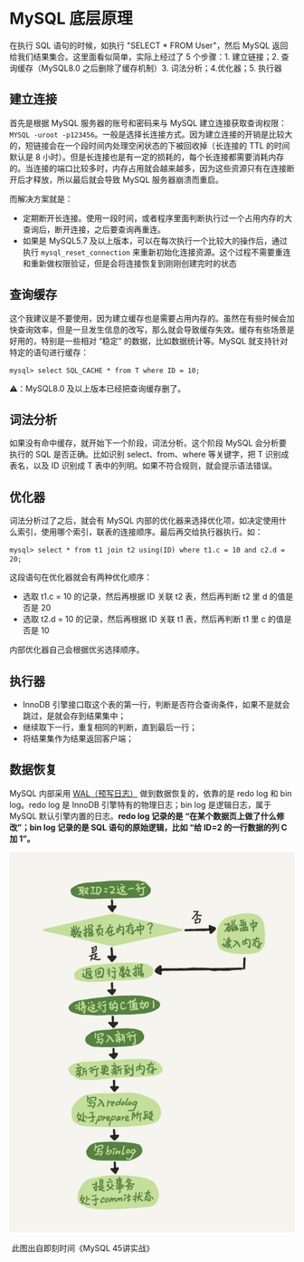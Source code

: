 # MySQL 底层原理

在执行 SQL 语句的时候，如执行 "SELECT * FROM User"，然后 MySQL 返回给我们结果集合。这里面看似简单，实际上经过了 5 个步骤：1. 建立链接；2. 查询缓存（MySQL8.0 之后删除了缓存机制）3. 词法分析；4.优化器；5. 执行器

## 建立连接

首先是根据 MySQL 服务器的账号和密码来与 MySQL 建立连接获取查询权限：`MYSQL -uroot -p123456`。一般是选择长连接方式。因为建立连接的开销是比较大的，短链接会在一个段时间内处理空闲状态的下被回收掉（长连接的 TTL 的时间默认是 8 小时）。但是长连接也是有一定的损耗的，每个长连接都需要消耗内存的。当连接的端口比较多时，内存占用就会越来越多，因为这些资源只有在连接断开后才释放，所以最后就会导致 MySQL 服务器崩溃而重启。

而解决方案就是：

- 定期断开长连接。使用一段时间，或者程序里面判断执行过一个占用内存的大查询后，断开连接，之后要查询再重连。
- 如果是 MySQL5.7 及以上版本，可以在每次执行一个比较大的操作后，通过执行 `mysql_reset_connection` 来重新初始化连接资源。这个过程不需要重连和重新做权限验证，但是会将连接恢复到刚刚创建完时的状态

## 查询缓存

这个我建议是不要使用，因为建立缓存也是需要占用内存的。虽然在有些时候会加快查询效率，但是一旦发生信息的改写，那么就会导致缓存失效。缓存有些场景是好用的，特别是一些相对 “稳定” 的数据，比如数据统计等。MySQL 就支持针对特定的语句进行缓存：

```mysql
mysql> select SQL_CACHE * from T where ID = 10;
```

⚠️：MySQL8.0 及以上版本已经把查询缓存删了。

## 词法分析

如果没有命中缓存，就开始下一个阶段，词法分析。这个阶段 MySQL 会分析要执行的 SQL 是否正确。比如识别 select、from、where 等关键字，把 T 识别成表名，以及 ID 识别成 T 表中的列明。如果不符合规则，就会提示语法错误。

## 优化器

词法分析过了之后，就会有 MySQL 内部的优化器来选择优化项，如决定使用什么索引，使用哪个索引，联表的连接顺序。最后再交给执行器执行。如：

```mysql
mysql> select * from t1 join t2 using(ID) where t1.c = 10 and c2.d = 20;
```

这段语句在优化器就会有两种优化顺序：

- 选取 t1.c = 10 的记录，然后再根据 ID 关联 t2 表，然后再判断 t2 里 d 的值是否是 20
- 选取 t2.d = 10 的记录，然后再根据 ID 关联 t1 表，然后再判断 t1 里 c 的值是否是 10

内部优化器自己会根据优劣选择顺序。

## 执行器

- InnoDB 引擎接口取这个表的第一行，判断是否符合查询条件，如果不是就会跳过，是就会存到结果集中；
- 继续取下一行，重复相同的判断，直到最后一行；
- 将结果集作为结果返回客户端；

## 数据恢复

MySQL 内部采用 [WAL（预写日志）](https://github.com/MarsonShine/MS.Microservice/blob/master/docs/patterns-of-distributed-systems/Write-Ahead-Log.md) 做到数据恢复的，依靠的是 redo log 和 bin log。redo log 是 InnoDB 引擎特有的物理日志；bin log 是逻辑日志，属于 MySQL 默认引擎内置的日志。**redo log 记录的是 “在某个数据页上做了什么修改”；bin log 记录的是 SQL 语句的原始逻辑，比如 “给 ID=2 的一行数据的列 C 加 1”。**

![](asserts/2e5bff4910ec189fe1ee6e2ecc7b4bbe.png)

​																				此图出自即刻时间《MySQL 45讲实战》